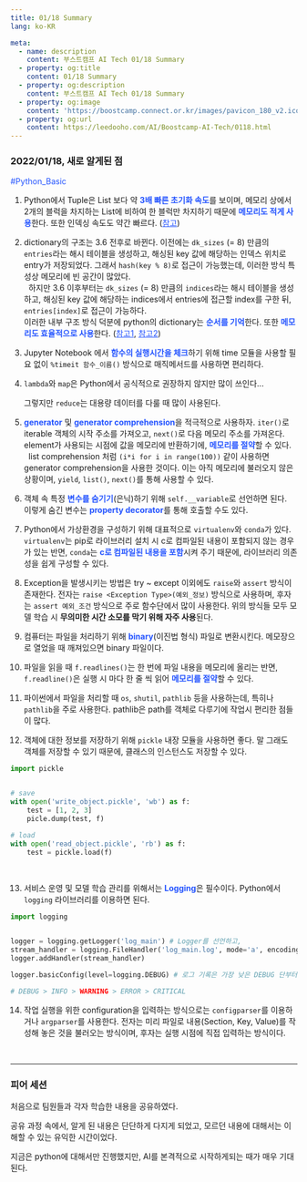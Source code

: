 ```yaml
---
title: 01/18 Summary
lang: ko-KR

meta:
  - name: description
    content: 부스트캠프 AI Tech 01/18 Summary
  - property: og:title
    content: 01/18 Summary
  - property: og:description
    content: 부스트캠프 AI Tech 01/18 Summary
  - property: og:image
    content: 'https://boostcamp.connect.or.kr/images/pavicon_180_v2.ico'
  - property: og:url
    content: https://leedooho.com/AI/Boostcamp-AI-Tech/0118.html
---
```


### 2022/01/18, 새로 알게된 점

<p class="tags">#Python_Basic</p>

1. Python에서 Tuple은 List 보다 약 <span style="color: #2454ff;">**3배 빠른 초기화 속도**</span>를 보이며,
메모리 상에서 2개의 블럭을 차지하는 List에 비하여 한 블럭만 차지하기 때문에 <span style="color: #2454ff;">**메모리도 적게 사용**</span>한다.
또한 인덱싱 속도도 약간 빠르다. ([참고](https://codacoding.tistory.com/36))

2. dictionary의 구조는 3.6 전후로 바뀐다. 이전에는 `dk_sizes` (= 8) 만큼의 `entries`라는 해시 테이블을 생성하고, 
해싱된 key 값에 해당하는 인덱스 위치로 entry가 저장되었다. 그래서 `hash(key % 8)`로 접근이 가능했는데, 
이러한 방식 특성상 메모리에 빈 공간이 많았다.<br>
&nbsp; 하지만 3.6 이후부터는 `dk_sizes` (= 8) 만큼의 `indices`라는 해시 테이블을 생성하고, 
해싱된 key 값에 해당하는 indices에서 entries에 접근할 index를 구한 뒤, `entries[index]`로 접근이 가능하다.<br>
이러한 내부 구조 방식 덕분에 python의 dictionary는 <span style="color: #2454ff;">**순서를 기억**</span>한다. 
또한 <span style="color: #2454ff;">**메모리도 효율적으로 사용**</span>한다. 
([참고1](http://blog.hwahae.co.kr/all/tech/tech-tech/6662/), [참고2](https://kadensungbincho.tistory.com/23))

3. Jupyter Notebook 에서 <span style="color: #2454ff;">**함수의 실행시간을 체크**</span>하기 위해 
time 모듈을 사용할 필요 없이 `%timeit 함수_이름()` 방식으로 매직메서드를 사용하면 편리하다.

4. `lambda`와 `map`은 Python에서 공식적으로 권장하지 않지만 많이 쓰인다...

    그렇지만 `reduce`는 대용량 데이터를 다룰 때 많이 사용된다.

5. <span style="color: #2454ff;">**generator**</span> 및 <span style="color: #2454ff;">**generator comprehension**</span>을 적극적으로 사용하자.
`iter()`로 iterable 객체의 시작 주소를 가져오고, `next()`로 다음 메모리 주소를 가져온다. &nbsp; element가 사용되는 시점에 값을 메모리에 반환하기에, 
<span style="color: #2454ff;">**메모리를 절약**</span>할 수 있다.<br>
&nbsp; list comprehension 처럼 `(i*i for i in range(100))` 같이 사용하면 generator comprehension을 사용한 것이다. 이는 아직 메모리에 불러오지 않은 상황이며,
`yield`, `list()`, `next()`를 통해 사용할 수 있다.

6. 객체 속 특정 <span style="color: #2454ff;">**변수를 숨기기**</span>(은닉)하기 위해 `self.__variable`로 선언하면 된다.<br>
이렇게 숨긴 변수는 <span style="color: #2454ff;">**property decorator**</span>를 통해 호출할 수도 있다.
    
7. Python에서 가상환경을 구성하기 위해 대표적으로 `virtualenv`와 `conda`가 있다. 
`virtualenv`는 pip로 라이브러리 설치 시 c로 컴파일된 내용이 포함되지 않는 경우가 있는 반면, 
`conda`는 <span style="color: #2454ff;">**c로 컴파일된 내용을 포함**</span>시켜 주기 때문에, 라이브러리 의존성을 쉽게 구성할 수 있다.

8. Exception을 발생시키는 방법은 try ~ except 이외에도 `raise`와 `assert` 방식이 존재한다. 
전자는 `raise <Exception Type>(예외_정보)` 방식으로 사용하며, 
후자는 `assert 예외_조건` 방식으로 주로 함수단에서 많이 사용한다. 
위의 방식들 모두 모델 학습 시 **무의미한 시간 소모를 막기 위해 자주 사용**된다.

9. 컴퓨터는 파일을 처리하기 위해 <span style="color: #2454ff;">**binary**</span>(이진법 형식) 파일로 변환시킨다. 
메모장으로 열었을 때 깨져있으면 binary 파일이다.

10. 파일을 읽을 때 `f.readlines()`는 한 번에 파일 내용을 메모리에 올리는 반면, 
`f.readline()`은 실행 시 마다 한 줄 씩 읽어 <span style="color: #2454ff;">**메모리를 절약**</span>할 수 있다.

11. 파이썬에서 파일을 처리할 때 `os`, `shutil`, `pathlib` 등을 사용하는데, 특히나 `pathlib`을 주로 사용한다. 
pathlib은 path를 객체로 다루기에 작업시 편리한 점들이 많다.

12. 객체에 대한 정보를 저장하기 위해 `pickle` 내장 모듈을 사용하면 좋다. 
말 그래도 객체를 저장할 수 있기 때문에, 클래스의 인스턴스도 저장할 수 있다.

```python
import pickle


# save
with open('write_object.pickle', 'wb') as f:
    test = [1, 2, 3]
    picle.dump(test, f)

# load
with open('read_object.pickle', 'rb') as f:
    test = pickle.load(f)
```

<br>

13. 서비스 운영 및 모델 학습 관리를 위해서는 <span style="color: #2454ff;">**Logging**</span>은 필수이다. 
Python에서 `logging` 라이브러리를 이용하면 된다.

```python
import logging


logger = logging.getLogger('log_main') # Logger를 선언하고,
stream_handler = logging.FileHandler('log_main.log', mode='a', encoding='utf-8') # 로그 기록을 파일에 추가한다.
logger.addHandler(stream_handler)

logger.basicConfig(level=logging.DEBUG) # 로그 기록은 가장 낮은 DEBUG 단부터 기록한다.

# DEBUG > INFO > WARNING > ERROR > CRITICAL
```

14. 작업 실행을 위한 configuration을 입력하는 방식으로는 `configparser`를 이용하거나 `argparser`를 사용한다. 
전자는 미리 파일로 내용(Section, Key, Value)를 작성해 놓은 것을 불러오는 방식이며, 
후자는 실행 시점에 직접 입력하는 방식이다.

<br>

<hr>

### 피어 세션

처음으로 팀원들과 각자 학습한 내용을 공유하였다.

공유 과정 속에서, 알게 된 내용은 단단하게 다지게 되었고, 모르던 내용에 대해서는 이해할 수 있는 유익한 시간이었다.

지금은 python에 대해서만 진행했지만, AI를 본격적으로 시작하게되는 때가 매우 기대된다.

<br>

<br>

<br>

<style scoped>
.tags { color: #2454ff; }
a { color: #2454ff; }
</style>